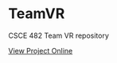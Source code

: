 TeamVR
======

CSCE 482 Team VR repository


[View Project Online](http://josejlm2.github.io/TeamVR/)
